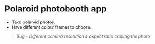 # Polaroid photobooth app
- Take polaroid photos.
- Have different colour frames to choose.
> *Bug - Different camera resolution & aspect ratio croping the photo*
